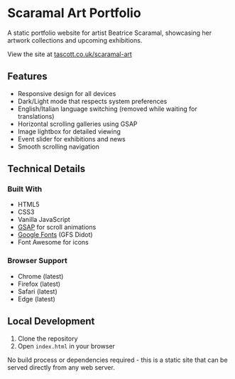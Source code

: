 # Scaramal Art Portfolio

A static portfolio website for artist Beatrice Scaramal, showcasing her artwork collections and upcoming exhibitions.

View the site at [tascott.co.uk/scaramal-art](https://tascott.co.uk/scaramal-art/)

## Features

- Responsive design for all devices
- Dark/Light mode that respects system preferences
- English/Italian language switching (removed while waiting for translations)
- Horizontal scrolling galleries using GSAP
- Image lightbox for detailed viewing
- Event slider for exhibitions and news
- Smooth scrolling navigation

## Technical Details

### Built With
- HTML5
- CSS3
- Vanilla JavaScript
- [GSAP](https://greensock.com/gsap/) for scroll animations
- [Google Fonts](https://fonts.google.com/) (GFS Didot)
- Font Awesome for icons

### Browser Support
- Chrome (latest)
- Firefox (latest)
- Safari (latest)
- Edge (latest)

## Local Development

1. Clone the repository
2. Open `index.html` in your browser

No build process or dependencies required - this is a static site that can be served directly from any web server.
